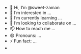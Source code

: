 - 👋 Hi, I’m @sweet-zaman
- 👀 I’m interested in ...
- 🌱 I’m currently learning ...
- 💞️ I’m looking to collaborate on ...
- 📫 How to reach me ...
- 😄 Pronouns: ...
- ⚡ Fun fact: ...
- 

<!---
sweet-zaman/sweet-zaman is a ✨ special ✨ repository because its `README.md` (this file) appears on your GitHub profile.
You can click the Preview link to take a look at your changes.
--->

